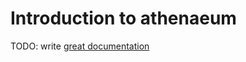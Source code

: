 # Introduction to athenaeum

TODO: write [great documentation](http://jacobian.org/writing/what-to-write/)
